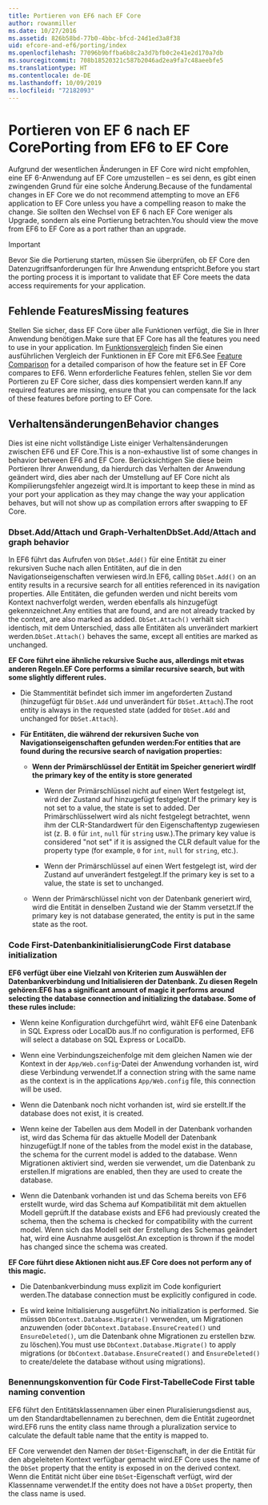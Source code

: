 ```yaml
---
title: Portieren von EF6 nach EF Core
author: rowanmiller
ms.date: 10/27/2016
ms.assetid: 826b58bd-77b0-4bbc-bfcd-24d1ed3a8f38
uid: efcore-and-ef6/porting/index
ms.openlocfilehash: 77096b9bffba6b8c2a3d7bfb0c2e41e2d170a7db
ms.sourcegitcommit: 708b18520321c587b2046ad2ea9fa7c48aeebfe5
ms.translationtype: HT
ms.contentlocale: de-DE
ms.lasthandoff: 10/09/2019
ms.locfileid: "72182093"
---
```

# <a name="porting-from-ef6-to-ef-core"></a><span data-ttu-id="97adb-102">Portieren von EF 6 nach EF Core</span><span class="sxs-lookup"><span data-stu-id="97adb-102">Porting from EF6 to EF Core</span></span>

<span data-ttu-id="97adb-103">Aufgrund der wesentlichen Änderungen in EF Core wird nicht empfohlen, eine EF 6-Anwendung auf EF Core umzustellen – es sei denn, es gibt einen zwingenden Grund für eine solche Änderung.</span><span class="sxs-lookup"><span data-stu-id="97adb-103">Because of the fundamental changes in EF Core we do not recommend attempting to move an EF6 application to EF Core unless you have a compelling reason to make the change.</span></span>
<span data-ttu-id="97adb-104">Sie sollten den Wechsel von EF 6 nach EF Core weniger als Upgrade, sondern als eine Portierung betrachten.</span><span class="sxs-lookup"><span data-stu-id="97adb-104">You should view the move from EF6 to EF Core as a port rather than an upgrade.</span></span>

> [!IMPORTANT]
> <span data-ttu-id="97adb-105">Bevor Sie die Portierung starten, müssen Sie überprüfen, ob EF Core den Datenzugriffsanforderungen für Ihre Anwendung entspricht.</span><span class="sxs-lookup"><span data-stu-id="97adb-105">Before you start the porting process it is important to validate that EF Core meets the data access requirements for your application.</span></span>

## <a name="missing-features"></a><span data-ttu-id="97adb-106">Fehlende Features</span><span class="sxs-lookup"><span data-stu-id="97adb-106">Missing features</span></span>

<span data-ttu-id="97adb-107">Stellen Sie sicher, dass EF Core über alle Funktionen verfügt, die Sie in Ihrer Anwendung benötigen.</span><span class="sxs-lookup"><span data-stu-id="97adb-107">Make sure that EF Core has all the features you need to use in your application.</span></span> <span data-ttu-id="97adb-108">Im [Funktionsvergleich](xref:efcore-and-ef6/index) finden Sie einen ausführlichen Vergleich der Funktionen in EF Core mit EF6.</span><span class="sxs-lookup"><span data-stu-id="97adb-108">See [Feature Comparison](xref:efcore-and-ef6/index) for a detailed comparison of how the feature set in EF Core compares to EF6.</span></span> <span data-ttu-id="97adb-109">Wenn erforderliche Features fehlen, stellen Sie vor dem Portieren zu EF Core sicher, dass dies kompensiert werden kann.</span><span class="sxs-lookup"><span data-stu-id="97adb-109">If any required features are missing, ensure that you can compensate for the lack of these features before porting to EF Core.</span></span>

## <a name="behavior-changes"></a><span data-ttu-id="97adb-110">Verhaltensänderungen</span><span class="sxs-lookup"><span data-stu-id="97adb-110">Behavior changes</span></span>

<span data-ttu-id="97adb-111">Dies ist eine nicht vollständige Liste einiger Verhaltensänderungen zwischen EF6 und EF Core.</span><span class="sxs-lookup"><span data-stu-id="97adb-111">This is a non-exhaustive list of some changes in behavior between EF6 and EF Core.</span></span> <span data-ttu-id="97adb-112">Berücksichtigen Sie diese beim Portieren Ihrer Anwendung, da hierdurch das Verhalten der Anwendung geändert wird, dies aber nach der Umstellung auf EF Core nicht als Kompilierungsfehler angezeigt wird.</span><span class="sxs-lookup"><span data-stu-id="97adb-112">It is important to keep these in mind as your port your application as they may change the way your application behaves, but will not show up as compilation errors after swapping to EF Core.</span></span>

### <a name="dbsetaddattach-and-graph-behavior"></a><span data-ttu-id="97adb-113">Dbset.Add/Attach und Graph-Verhalten</span><span class="sxs-lookup"><span data-stu-id="97adb-113">DbSet.Add/Attach and graph behavior</span></span>

<span data-ttu-id="97adb-114">In EF6 führt das Aufrufen von `DbSet.Add()` für eine Entität zu einer rekursiven Suche nach allen Entitäten, auf die in den Navigationseigenschaften verwiesen wird.</span><span class="sxs-lookup"><span data-stu-id="97adb-114">In EF6, calling `DbSet.Add()` on an entity results in a recursive search for all entities referenced in its navigation properties.</span></span> <span data-ttu-id="97adb-115">Alle Entitäten, die gefunden werden und nicht bereits vom Kontext nachverfolgt werden, werden ebenfalls als hinzugefügt gekennzeichnet.</span><span class="sxs-lookup"><span data-stu-id="97adb-115">Any entities that are found, and are not already tracked by the context, are also marked as added.</span></span> <span data-ttu-id="97adb-116">`DbSet.Attach()` verhält sich identisch, mit dem Unterschied, dass alle Entitäten als unverändert markiert werden.</span><span class="sxs-lookup"><span data-stu-id="97adb-116">`DbSet.Attach()` behaves the same, except all entities are marked as unchanged.</span></span>

<span data-ttu-id="97adb-117">**EF Core führt eine ähnliche rekursive Suche aus, allerdings mit etwas anderen Regeln.**</span><span class="sxs-lookup"><span data-stu-id="97adb-117">**EF Core performs a similar recursive search, but with some slightly different rules.**</span></span>

*  <span data-ttu-id="97adb-118">Die Stammentität befindet sich immer im angeforderten Zustand (hinzugefügt für `DbSet.Add` und unverändert für `DbSet.Attach`).</span><span class="sxs-lookup"><span data-stu-id="97adb-118">The root entity is always in the requested state (added for `DbSet.Add` and unchanged for `DbSet.Attach`).</span></span>

*  <span data-ttu-id="97adb-119">**Für Entitäten, die während der rekursiven Suche von Navigationseigenschaften gefunden werden:**</span><span class="sxs-lookup"><span data-stu-id="97adb-119">**For entities that are found during the recursive search of navigation properties:**</span></span>

    *  <span data-ttu-id="97adb-120">**Wenn der Primärschlüssel der Entität im Speicher generiert wird**</span><span class="sxs-lookup"><span data-stu-id="97adb-120">**If the primary key of the entity is store generated**</span></span>

        * <span data-ttu-id="97adb-121">Wenn der Primärschlüssel nicht auf einen Wert festgelegt ist, wird der Zustand auf hinzugefügt festgelegt.</span><span class="sxs-lookup"><span data-stu-id="97adb-121">If the primary key is not set to a value, the state is set to added.</span></span> <span data-ttu-id="97adb-122">Der Primärschlüsselwert wird als nicht festgelegt betrachtet, wenn ihm der CLR-Standardwert für den Eigenschaftentyp zugewiesen ist (z. B. `0` für `int`, `null` für `string` usw.).</span><span class="sxs-lookup"><span data-stu-id="97adb-122">The primary key value is considered "not set" if it is assigned the CLR default value for the property type (for example, `0` for `int`, `null` for `string`, etc.).</span></span>

        * <span data-ttu-id="97adb-123">Wenn der Primärschlüssel auf einen Wert festgelegt ist, wird der Zustand auf unverändert festgelegt.</span><span class="sxs-lookup"><span data-stu-id="97adb-123">If the primary key is set to a value, the state is set to unchanged.</span></span>

    *  <span data-ttu-id="97adb-124">Wenn der Primärschlüssel nicht von der Datenbank generiert wird, wird die Entität in denselben Zustand wie der Stamm versetzt.</span><span class="sxs-lookup"><span data-stu-id="97adb-124">If the primary key is not database generated, the entity is put in the same state as the root.</span></span>

### <a name="code-first-database-initialization"></a><span data-ttu-id="97adb-125">Code First-Datenbankinitialisierung</span><span class="sxs-lookup"><span data-stu-id="97adb-125">Code First database initialization</span></span>

<span data-ttu-id="97adb-126">**EF6 verfügt über eine Vielzahl von Kriterien zum Auswählen der Datenbankverbindung und Initialisieren der Datenbank. Zu diesen Regeln gehören:**</span><span class="sxs-lookup"><span data-stu-id="97adb-126">**EF6 has a significant amount of magic it performs around selecting the database connection and initializing the database. Some of these rules include:**</span></span>

* <span data-ttu-id="97adb-127">Wenn keine Konfiguration durchgeführt wird, wählt EF6 eine Datenbank in SQL Express oder LocalDb aus.</span><span class="sxs-lookup"><span data-stu-id="97adb-127">If no configuration is performed, EF6 will select a database on SQL Express or LocalDb.</span></span>

* <span data-ttu-id="97adb-128">Wenn eine Verbindungszeichenfolge mit dem gleichen Namen wie der Kontext in der `App/Web.config`-Datei der Anwendung vorhanden ist, wird diese Verbindung verwendet.</span><span class="sxs-lookup"><span data-stu-id="97adb-128">If a connection string with the same name as the context is in the applications `App/Web.config` file, this connection will be used.</span></span>

* <span data-ttu-id="97adb-129">Wenn die Datenbank noch nicht vorhanden ist, wird sie erstellt.</span><span class="sxs-lookup"><span data-stu-id="97adb-129">If the database does not exist, it is created.</span></span>

* <span data-ttu-id="97adb-130">Wenn keine der Tabellen aus dem Modell in der Datenbank vorhanden ist, wird das Schema für das aktuelle Modell der Datenbank hinzugefügt.</span><span class="sxs-lookup"><span data-stu-id="97adb-130">If none of the tables from the model exist in the database, the schema for the current model is added to the database.</span></span> <span data-ttu-id="97adb-131">Wenn Migrationen aktiviert sind, werden sie verwendet, um die Datenbank zu erstellen.</span><span class="sxs-lookup"><span data-stu-id="97adb-131">If migrations are enabled, then they are used to create the database.</span></span>

* <span data-ttu-id="97adb-132">Wenn die Datenbank vorhanden ist und das Schema bereits von EF6 erstellt wurde, wird das Schema auf Kompatibilität mit dem aktuellen Modell geprüft.</span><span class="sxs-lookup"><span data-stu-id="97adb-132">If the database exists and EF6 had previously created the schema, then the schema is checked for compatibility with the current model.</span></span> <span data-ttu-id="97adb-133">Wenn sich das Modell seit der Erstellung des Schemas geändert hat, wird eine Ausnahme ausgelöst.</span><span class="sxs-lookup"><span data-stu-id="97adb-133">An exception is thrown if the model has changed since the schema was created.</span></span>

<span data-ttu-id="97adb-134">**EF Core führt diese Aktionen nicht aus.**</span><span class="sxs-lookup"><span data-stu-id="97adb-134">**EF Core does not perform any of this magic.**</span></span>

* <span data-ttu-id="97adb-135">Die Datenbankverbindung muss explizit im Code konfiguriert werden.</span><span class="sxs-lookup"><span data-stu-id="97adb-135">The database connection must be explicitly configured in code.</span></span>

* <span data-ttu-id="97adb-136">Es wird keine Initialisierung ausgeführt.</span><span class="sxs-lookup"><span data-stu-id="97adb-136">No initialization is performed.</span></span> <span data-ttu-id="97adb-137">Sie müssen `DbContext.Database.Migrate()` verwenden, um Migrationen anzuwenden (oder `DbContext.Database.EnsureCreated()` und `EnsureDeleted()`, um die Datenbank ohne Migrationen zu erstellen bzw. zu löschen).</span><span class="sxs-lookup"><span data-stu-id="97adb-137">You must use `DbContext.Database.Migrate()` to apply migrations (or `DbContext.Database.EnsureCreated()` and `EnsureDeleted()` to create/delete the database without using migrations).</span></span>

### <a name="code-first-table-naming-convention"></a><span data-ttu-id="97adb-138">Benennungskonvention für Code First-Tabelle</span><span class="sxs-lookup"><span data-stu-id="97adb-138">Code First table naming convention</span></span>

<span data-ttu-id="97adb-139">EF6 führt den Entitätsklassennamen über einen Pluralisierungsdienst aus, um den Standardtabellennamen zu berechnen, dem die Entität zugeordnet wird.</span><span class="sxs-lookup"><span data-stu-id="97adb-139">EF6 runs the entity class name through a pluralization service to calculate the default table name that the entity is mapped to.</span></span>

<span data-ttu-id="97adb-140">EF Core verwendet den Namen der `DbSet`-Eigenschaft, in der die Entität für den abgeleiteten Kontext verfügbar gemacht wird.</span><span class="sxs-lookup"><span data-stu-id="97adb-140">EF Core uses the name of the `DbSet` property that the entity is exposed in on the derived context.</span></span> <span data-ttu-id="97adb-141">Wenn die Entität nicht über eine `DbSet`-Eigenschaft verfügt, wird der Klassenname verwendet.</span><span class="sxs-lookup"><span data-stu-id="97adb-141">If the entity does not have a `DbSet` property, then the class name is used.</span></span>
